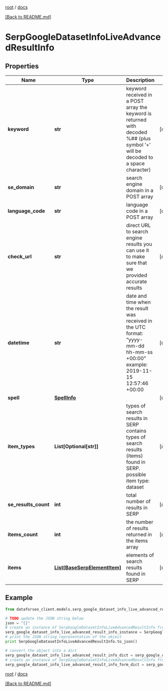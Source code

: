 [root](./../ "root") / [docs](./ "docs")

[[Back to README.md]](./../README.md "[Back to README.md]")

# SerpGoogleDatasetInfoLiveAdvancedResultInfo

## Properties

Name | Type | Description | Notes
------------ | ------------- | ------------- | -------------
**keyword** | **str** | keyword received in a POST array the keyword is returned with decoded %## (plus symbol ‘+’ will be decoded to a space character) | [optional]
**se_domain** | **str** | search engine domain in a POST array | [optional]
**language_code** | **str** | language code in a POST array | [optional]
**check_url** | **str** | direct URL to search engine results you can use it to make sure that we provided accurate results | [optional]
**datetime** | **str** | date and time when the result was received in the UTC format: “yyyy-mm-dd hh-mm-ss +00:00” example: 2019-11-15 12:57:46 +00:00 | [optional]
**spell** | [**SpellInfo**](SpellInfo.md) |  | [optional]
**item_types** | **List[Optional[str]]** | types of search results in SERP contains types of search results (items) found in SERP. possible item type: dataset | [optional]
**se_results_count** | **int** | total number of results in SERP | [optional]
**items_count** | **int** | the number of results returned in the items array | [optional]
**items** | [**List[BaseSerpElementItem]**](BaseSerpElementItem.md) | elements of search results found in SERP | [optional]

## Example

```python
from dataforseo_client.models.serp_google_dataset_info_live_advanced_result_info import SerpGoogleDatasetInfoLiveAdvancedResultInfo

# TODO update the JSON string below
json = "{}"
# create an instance of SerpGoogleDatasetInfoLiveAdvancedResultInfo from a JSON string
serp_google_dataset_info_live_advanced_result_info_instance = SerpGoogleDatasetInfoLiveAdvancedResultInfo.from_json(json)
# print the JSON string representation of the object
print SerpGoogleDatasetInfoLiveAdvancedResultInfo.to_json()

# convert the object into a dict
serp_google_dataset_info_live_advanced_result_info_dict = serp_google_dataset_info_live_advanced_result_info_instance.to_dict()
# create an instance of SerpGoogleDatasetInfoLiveAdvancedResultInfo from a dict
serp_google_dataset_info_live_advanced_result_info_form_dict = serp_google_dataset_info_live_advanced_result_info.from_dict(serp_google_dataset_info_live_advanced_result_info_dict)
```

  

[root](./../ "root") / [docs](./ "docs")

[[Back to README.md]](./../README.md "[Back to README.md]")